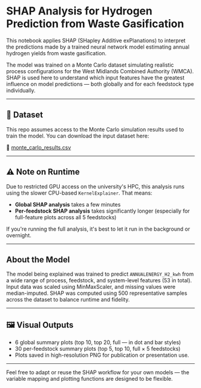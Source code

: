 # SHAP Analysis for Hydrogen Prediction from Waste Gasification

This notebook applies SHAP (SHapley Additive exPlanations) to interpret the predictions made by a trained neural network model estimating annual hydrogen yields from waste gasification.

The model was trained on a Monte Carlo dataset simulating realistic process configurations for the West Midlands Combined Authority (WMCA). SHAP is used here to understand which input features have the greatest influence on model predictions — both globally and for each feedstock type individually.

---

##  📂 Dataset

This repo assumes access to the Monte Carlo simulation results used to train the model. You can download the input dataset here:

🔗 [monte_carlo_results.csv](https://drive.google.com/file/d/1QC4NEzxX6meGtlOzFXlOSM6yGl36gKOc/view?usp=drive_link)

---

## ⚠️ Note on Runtime

Due to restricted GPU access on the university's HPC, this analysis runs using the slower CPU-based `KernelExplainer`. That means:

- **Global SHAP analysis** takes a few minutes  
- **Per-feedstock SHAP analysis** takes significantly longer (especially for full-feature plots across all 5 feedstocks)

If you're running the full analysis, it's best to let it run in the background or overnight.

---

## About the Model

The model being explained was trained to predict `ANNUALENERGY_H2_kwh` from a wide range of process, feedstock, and system-level features (53 in total). Input data was scaled using MinMaxScaler, and missing values were median-imputed. SHAP was computed using 500 representative samples across the dataset to balance runtime and fidelity.

---

## 🖼️ Visual Outputs

- 6 global summary plots (top 10, top 20, full — in dot and bar styles)
- 30 per-feedstock summary plots (top 5, top 10, full × 5 feedstocks)
- Plots saved in high-resolution PNG for publication or presentation use.

---

Feel free to adapt or reuse the SHAP workflow for your own models — the variable mapping and plotting functions are designed to be flexible.

